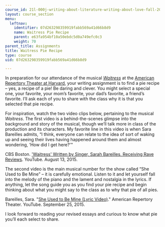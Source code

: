 ```yaml
---
course_id: 21l-000j-writing-about-literature-writing-about-love-fall-2015
layout: course_section
menu:
  leftnav:
    identifier: 07d263298359919fabb569a41d66b8d9
    name: Waitress Pie Recipe
    parent: e63fa954bf10a50ebdc5d0a749efc0c3
    weight: 70
parent_title: Assignments
title: Waitress Pie Recipe
type: course
uid: 07d263298359919fabb569a41d66b8d9

---
```


In preparation for our attendance of the musical [_Waitress_](http://waitressthemusical.com/) at the [American Repertory Theater at Harvard](https://americanrepertorytheater.org/), your writing assignment is to find a pie recipe – yes, a recipe of a pie! Be daring and clever. You might select a special one, your favorite, your mom’s favorite, your dad’s favorite, a friend’s favorite. I’ll ask each of you to share with the class why it is that you selected that pie recipe.

For inspiration, watch the two video clips below, pertaining to the musical _Waitress_. The first video is a behind-the-scenes glimpse into the background and story of the musical, though we’ll talk more in class of the production and its characters. My favorite line in this video is when Sara Bareilles admits, “I think, everyone can relate to the idea of sort of waking up and seeing their lives having happened around them and almost wondering, ‘How did I get here?'"

CBS Boston. ['Waitress' Written by Singer, Sarah Bareilles, Receiving Rave Reviews](https://youtu.be/BT4dFJLaDT8). YouTube. August 13, 2015.

The second video is the main musical number for the show called “She Used to Be Mine” – it is carefully emotional. Listen to it and let yourself fall into the melody of the piano and the lament and nostalgia in the lyrics. If anything, let the song guide you as you find your pie recipe and begin thinking about what you might say to the class as to why that pie of all pies.

Bareilles, Sara. "[She Used to Be Mine (Lyric Video)](https://youtu.be/DToejUka-XU)." American Repertory Theater. YouTube. September 25, 2015.

I look forward to reading your revised essays and curious to know what pie you’ll each select to share.